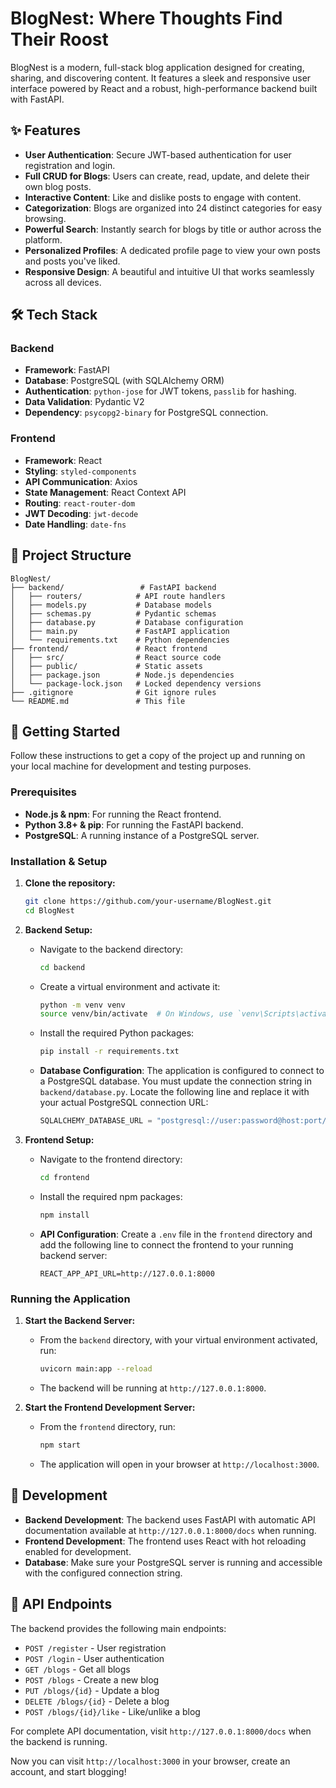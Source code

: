 # BlogNest: Where Thoughts Find Their Roost

BlogNest is a modern, full-stack blog application designed for creating, sharing, and discovering content. It features a sleek and responsive user interface powered by React and a robust, high-performance backend built with FastAPI.

## ✨ Features

-   **User Authentication**: Secure JWT-based authentication for user registration and login.
-   **Full CRUD for Blogs**: Users can create, read, update, and delete their own blog posts.
-   **Interactive Content**: Like and dislike posts to engage with content.
-   **Categorization**: Blogs are organized into 24 distinct categories for easy browsing.
-   **Powerful Search**: Instantly search for blogs by title or author across the platform.
-   **Personalized Profiles**: A dedicated profile page to view your own posts and posts you've liked.
-   **Responsive Design**: A beautiful and intuitive UI that works seamlessly across all devices.

## 🛠️ Tech Stack

### Backend

-   **Framework**: FastAPI
-   **Database**: PostgreSQL (with SQLAlchemy ORM)
-   **Authentication**: `python-jose` for JWT tokens, `passlib` for hashing.
-   **Data Validation**: Pydantic V2
-   **Dependency**: `psycopg2-binary` for PostgreSQL connection.

### Frontend

-   **Framework**: React
-   **Styling**: `styled-components`
-   **API Communication**: Axios
-   **State Management**: React Context API
-   **Routing**: `react-router-dom`
-   **JWT Decoding**: `jwt-decode`
-   **Date Handling**: `date-fns`

## 📁 Project Structure

```
BlogNest/
├── backend/                 # FastAPI backend
│   ├── routers/            # API route handlers
│   ├── models.py           # Database models
│   ├── schemas.py          # Pydantic schemas
│   ├── database.py         # Database configuration
│   ├── main.py             # FastAPI application
│   └── requirements.txt    # Python dependencies
├── frontend/               # React frontend
│   ├── src/                # React source code
│   ├── public/             # Static assets
│   ├── package.json        # Node.js dependencies
│   └── package-lock.json   # Locked dependency versions
├── .gitignore              # Git ignore rules
└── README.md               # This file
```

## 🚀 Getting Started

Follow these instructions to get a copy of the project up and running on your local machine for development and testing purposes.

### Prerequisites

-   **Node.js & npm**: For running the React frontend.
-   **Python 3.8+ & pip**: For running the FastAPI backend.
-   **PostgreSQL**: A running instance of a PostgreSQL server.

### Installation & Setup

1.  **Clone the repository:**
    ```bash
    git clone https://github.com/your-username/BlogNest.git
    cd BlogNest
    ```

2.  **Backend Setup:**

    *   Navigate to the backend directory:
        ```bash
        cd backend
        ```
    *   Create a virtual environment and activate it:
        ```bash
        python -m venv venv
        source venv/bin/activate  # On Windows, use `venv\Scripts\activate`
        ```
    *   Install the required Python packages:
        ```bash
        pip install -r requirements.txt
        ```
    *   **Database Configuration**:
        The application is configured to connect to a PostgreSQL database. You must update the connection string in `backend/database.py`. Locate the following line and replace it with your actual PostgreSQL connection URL:
        ```python
        SQLALCHEMY_DATABASE_URL = "postgresql://user:password@host:port/database_name"
        ```

3.  **Frontend Setup:**

    *   Navigate to the frontend directory:
        ```bash
        cd frontend
        ```
    *   Install the required npm packages:
        ```bash
        npm install
        ```
    *   **API Configuration**:
        Create a `.env` file in the `frontend` directory and add the following line to connect the frontend to your running backend server:
        ```
        REACT_APP_API_URL=http://127.0.0.1:8000
        ```

### Running the Application

1.  **Start the Backend Server:**
    *   From the `backend` directory, with your virtual environment activated, run:
        ```bash
        uvicorn main:app --reload
        ```
    *   The backend will be running at `http://127.0.0.1:8000`.

2.  **Start the Frontend Development Server:**
    *   From the `frontend` directory, run:
        ```bash
        npm start
        ```
    *   The application will open in your browser at `http://localhost:3000`.

## 🔧 Development

-   **Backend Development**: The backend uses FastAPI with automatic API documentation available at `http://127.0.0.1:8000/docs` when running.
-   **Frontend Development**: The frontend uses React with hot reloading enabled for development.
-   **Database**: Make sure your PostgreSQL server is running and accessible with the configured connection string.

## 📝 API Endpoints

The backend provides the following main endpoints:
-   `POST /register` - User registration
-   `POST /login` - User authentication
-   `GET /blogs` - Get all blogs
-   `POST /blogs` - Create a new blog
-   `PUT /blogs/{id}` - Update a blog
-   `DELETE /blogs/{id}` - Delete a blog
-   `POST /blogs/{id}/like` - Like/unlike a blog

For complete API documentation, visit `http://127.0.0.1:8000/docs` when the backend is running.

Now you can visit `http://localhost:3000` in your browser, create an account, and start blogging! 